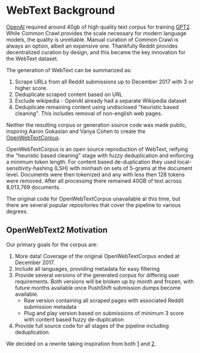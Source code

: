 # WebText Background

<a href="https://openai.com/" target="_blank">OpenAI</a> required around 40gb of high quality text corpus for training <a href="https://openai.com/blog/better-language-models/" target="_blank">GPT2</a>. While Common Crawl provides the scale necessary for modern language models, the quality is unreliable. Manual curation of Common Crawl is always an option, albeit an expensive one. Thankfully Reddit provides decentralized curation by design, and this became the key innovation for the WebText dataset.

The generation of WebText can be summarized as:

1. Scrape URLs from all Reddit submissions up to December 2017 with 3 or higher score.
2. Deduplicate scraped content based on URL
3. Exclude wikipedia - OpenAI already had a separate Wikipedia dataset
4. Deduplicate remaining content using undisclosed "heuristic based cleaning". This includes removal of non-english web pages.

Neither the resulting corpus or generation source code was made public, inspiring Aaron Gokaslan and Vanya Cohen to create the <a href="https://skylion007.github.io/OpenWebTextCorpus/" target="_blank">OpenWebTextCorpus</a>.

OpenWebTextCorpus is an open source reproduction of WebText, reifying the "heuristic based cleaning" stage with fuzzy deduplication and enforcing a minimum token length. For content based de-duplication they used local-sensitivity-hashing (LSH) with minhash on sets of 5-grams at the document level. Documents were then tokenized and any with less then 128 tokens were removed. After all processing there remained 40GB of text across 8,013,769 documents. 

The original code for OpenWebTextCorpus unavailable at this time, but there are several popular repositories that cover the pipeline to various degrees.

## OpenWebText2 Motivation

Our primary goals for the corpus are:

1. More data! Coverage of the original OpenWebTextCorpus ended at December 2017.
2. Include all languages, providing metadata for easy filtering
3. Provide several versions of the generated corpus for differing user requirements. Both versions will be broken up by month and frozen, with future months available once PushShift submission dumps become available.
    * Raw version containing all scraped pages with associated Reddit submission metadata
    * Plug and play version based on submissions of minimum 3 score with content based fuzzy de-duplication
4. Provide full source code for all stages of the pipeline including deduplication.

We decided on a rewrite taking inspiration from both <a href="https://github.com/yet-another-account/openwebtext/" target="_blank">1</a> and <a href="https://github.com/jcpeterson/openwebtext" target="_blank">2</a>.